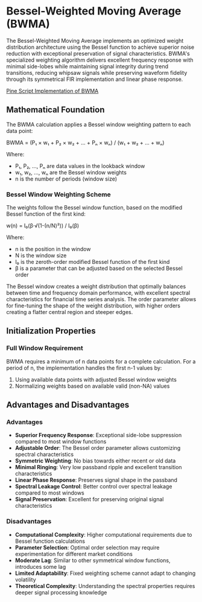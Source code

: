 # Bessel-Weighted Moving Average (BWMA)

The Bessel-Weighted Moving Average implements an optimized weight distribution architecture using the Bessel function to achieve superior noise reduction with exceptional preservation of signal characteristics. BWMA's specialized weighting algorithm delivers excellent frequency response with minimal side-lobes while maintaining signal integrity during trend transitions, reducing whipsaw signals while preserving waveform fidelity through its symmetrical FIR implementation and linear phase response.

[Pine Script Implementation of BWMA](https://github.com/mihakralj/pinescript/blob/main/indicators/trends_FIR/bwma.pine)

## Mathematical Foundation

The BWMA calculation applies a Bessel window weighting pattern to each data point:

BWMA = (P₁ × w₁ + P₂ × w₂ + ... + Pₙ × wₙ) / (w₁ + w₂ + ... + wₙ)

Where:

- P₁, P₂, ..., Pₙ are data values in the lookback window
- w₁, w₂, ..., wₙ are the Bessel window weights
- n is the number of periods (window size)

### Bessel Window Weighting Scheme

The weights follow the Bessel window function, based on the modified Bessel function of the first kind:

w(n) = I₀(β·√(1-(n/N)²)) / I₀(β)

Where:

- n is the position in the window
- N is the window size
- I₀ is the zeroth-order modified Bessel function of the first kind
- β is a parameter that can be adjusted based on the selected Bessel order

The Bessel window creates a weight distribution that optimally balances between time and frequency domain performance, with excellent spectral characteristics for financial time series analysis. The order parameter allows for fine-tuning the shape of the weight distribution, with higher orders creating a flatter central region and steeper edges.

## Initialization Properties

### Full Window Requirement

BWMA requires a minimum of n data points for a complete calculation. For a period of n, the implementation handles the first n-1 values by:

1. Using available data points with adjusted Bessel window weights
2. Normalizing weights based on available valid (non-NA) values

## Advantages and Disadvantages

### Advantages

- **Superior Frequency Response**: Exceptional side-lobe suppression compared to most window functions
- **Adjustable Order**: The Bessel order parameter allows customizing spectral characteristics
- **Symmetric Weighting**: No bias towards either recent or old data
- **Minimal Ringing**: Very low passband ripple and excellent transition characteristics
- **Linear Phase Response**: Preserves signal shape in the passband
- **Spectral Leakage Control**: Better control over spectral leakage compared to most windows
- **Signal Preservation**: Excellent for preserving original signal characteristics

### Disadvantages

- **Computational Complexity**: Higher computational requirements due to Bessel function calculations
- **Parameter Selection**: Optimal order selection may require experimentation for different market conditions
- **Moderate Lag**: Similar to other symmetrical window functions, introduces some lag
- **Limited Adaptability**: Fixed weighting scheme cannot adapt to changing volatility
- **Theoretical Complexity**: Understanding the spectral properties requires deeper signal processing knowledge
